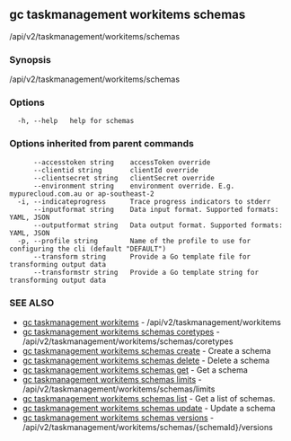 ## gc taskmanagement workitems schemas

/api/v2/taskmanagement/workitems/schemas

### Synopsis

/api/v2/taskmanagement/workitems/schemas

### Options

```
  -h, --help   help for schemas
```

### Options inherited from parent commands

```
      --accesstoken string    accessToken override
      --clientid string       clientId override
      --clientsecret string   clientSecret override
      --environment string    environment override. E.g. mypurecloud.com.au or ap-southeast-2
  -i, --indicateprogress      Trace progress indicators to stderr
      --inputformat string    Data input format. Supported formats: YAML, JSON
      --outputformat string   Data output format. Supported formats: YAML, JSON
  -p, --profile string        Name of the profile to use for configuring the cli (default "DEFAULT")
      --transform string      Provide a Go template file for transforming output data
      --transformstr string   Provide a Go template string for transforming output data
```

### SEE ALSO

* [gc taskmanagement workitems](gc_taskmanagement_workitems.html)	 - /api/v2/taskmanagement/workitems
* [gc taskmanagement workitems schemas coretypes](gc_taskmanagement_workitems_schemas_coretypes.html)	 - /api/v2/taskmanagement/workitems/schemas/coretypes
* [gc taskmanagement workitems schemas create](gc_taskmanagement_workitems_schemas_create.html)	 - Create a schema
* [gc taskmanagement workitems schemas delete](gc_taskmanagement_workitems_schemas_delete.html)	 - Delete a schema
* [gc taskmanagement workitems schemas get](gc_taskmanagement_workitems_schemas_get.html)	 - Get a schema
* [gc taskmanagement workitems schemas limits](gc_taskmanagement_workitems_schemas_limits.html)	 - /api/v2/taskmanagement/workitems/schemas/limits
* [gc taskmanagement workitems schemas list](gc_taskmanagement_workitems_schemas_list.html)	 - Get a list of schemas.
* [gc taskmanagement workitems schemas update](gc_taskmanagement_workitems_schemas_update.html)	 - Update a schema
* [gc taskmanagement workitems schemas versions](gc_taskmanagement_workitems_schemas_versions.html)	 - /api/v2/taskmanagement/workitems/schemas/{schemaId}/versions


